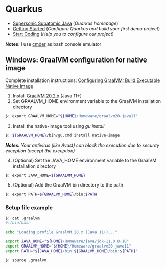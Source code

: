 # Quarkus

- [Supersonic Subatomic Java](https://quarkus.io) (_Quarkus homepage_)
- [Getting Started](https://quarkus.io/get-started/) (_Configure Quarkus and build your first demo project_)
- [Start Coding](https://code.quarkus.io/) (_Help you to configure our project_)

**Notes:** I use [cmder](https://cmder.net/) as bash console emulator 

## Windows: GraalVM configuration for native image

Complete installation instructions: [Configuring GraalVM: Build Executable Native Image](https://quarkus.io/guides/building-native-image#configuring-graalvm)

1) Install [GraalVM 20.2.x](https://www.graalvm.org/) (Java 11+)
2) Set GRAALVM_HOME environment variable to the GraalVM installation directory

```bash
$: export GRAALVM_HOME="${HOME}/Homeware/graalvm20-java11"
```

3) Install the native-image tool using _gu install_

```bash
$: ${GRAALVM_HOME}/bin/gu.cmd install native-image
```

_**Notes:** Your antivirus (like Avast) can block the execution due to security exception (accept the exception)_

4) (Optional) Set the JAVA_HOME environment variable to the GraalVM installation directory

```bash
$: export JAVA_HOME=${GRAALVM_HOME}
```

5) (Optional) Add the GraalVM bin directory to the path

```bash
$: export PATH=${GRAALVM_HOME}/bin:$PATH
```

### Setup file example

```bash
$: cat .graalvm
#!/bin/bash

echo "Loading profile GraalVM 20.x (Java 11+)..."

export JAVA_HOME="${HOME}/Homeware/java/jdk-11.0.8+10"
export GRAALVM_HOME="${HOME}/Homeware/graalvm20-java11"
export PATH="${JAVA_HOME}/bin:${GRAALVM_HOME}/bin:${PATH}"

$: source .graalvm
```
